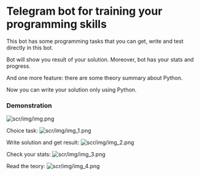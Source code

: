 # Telegram bot for training your programming skills

This bot has some programming tasks that you can get, write and test directly in this bot.

Bot will show you result of your solution.
Moreover, bot has your stats and progress.

And one more feature: there are some theory summary about Python.

Now you can write your solution only using Python.

### Demonstration

![scr/img/img.png](img.png)

Choice task:
![scr/img/img_1.png](img_1.png)

Write solution and get result:
![scr/img/img_2.png](img_2.png)

Check your stats:
![scr/img/img_3.png](img_3.png)

Read the teory:
![scr/img/img_4.png](img_4.png)
